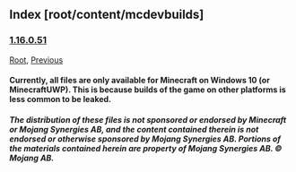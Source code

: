 
## Index [root/content/mcdevbuilds]
### [1.16.0.51](https://web.archive.org/web/20211203224307im_/https://github.com/Kee7702/Kee7702.github.io/releases/download/resbin/Minecraft.for.Windows.10.Debug.Build.7z)
[Root](/), [Previous](.././)
#### Currently, all files are only available for Minecraft on Windows 10 (or MinecraftUWP). This is because builds of the game on other platforms is less common to be leaked.
##### The distribution of these files is not sponsored or endorsed by Minecraft or Mojang Synergies AB, and the content contained therein is not endorsed or otherwise sponsored by Mojang Synergies AB. Portions of the materials contained herein are property of Mojang Synergies AB. © Mojang AB.
